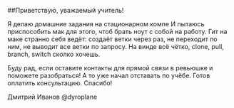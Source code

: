 ##Приветствую, уважаемый учитель!

Я делаю домашние задания на стационарном компе
И пытаюсь приспособить мак для этого, чтоб брать ноут с собой на работу.
Гит на маке странно себя ведёт: создаёт ветки через раз, не переходит по ним, не выводит все ветки по запросу. На винде всё чётко,
clone, pull, branch, switch сколко хочешь.

Буду рад, если оставите контакты для прямой связи в ревьюшке и поможете разобраться! А то уже начал отставать по учёбе. Готов оплатить консультацию.
Спасибо!

Дмитрий Иванов
@dyroplane